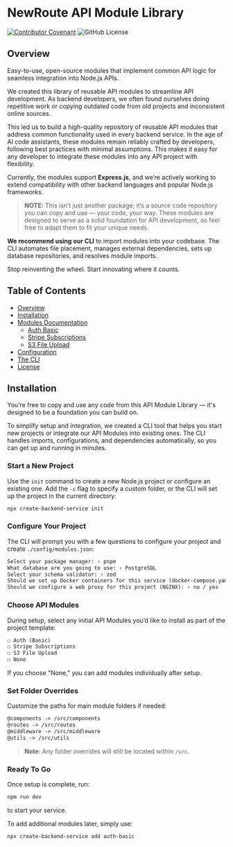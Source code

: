 # NewRoute API Module Library
[![Contributor Covenant](https://img.shields.io/badge/Contributor%20Covenant-2.1-4baaaa.svg)](CODE_OF_CONDUCT.md)
![GitHub License](https://img.shields.io/github/license/NewRoute-io/api-library)


## Overview 
Easy-to-use, open-source modules that implement common API logic for seamless integration into Node.js APIs.

We created this library of reusable API modules to streamline API development. As backend developers, we often found ourselves doing repetitive work or copying outdated code from old projects and inconsistent online sources.

This led us to build a high-quality repository of reusable API modules that address common functionality used in every backend service. 
In the age of AI code assistants, these modules remain reliably crafted by developers, following best practices with minimal assumptions. 
This makes it easy for any developer to integrate these modules into any API project with flexibility.

Currently, the modules support **Express.js**, and we’re actively working to extend compatibility with other backend languages and popular Node.js frameworks.

> **NOTE:** This isn’t just another package; it’s a source code repository you can copy and use — your code, your way. These modules are designed to serve as a solid foundation for API development, so feel free to adapt them to fit your unique needs.

**We recommend using our CLI** to import modules into your codebase. The CLI automates file placement, manages external dependencies, sets up database repositories, and resolves module imports.

Stop reinventing the wheel. Start innovating where it counts.


## Table of Contents

- [Overview](#overview)
- [Installation](#installation)
- [Modules Documentation](#modules)
  - [Auth Basic](./registry/modules/authBasic/README.mdx)
  - [Stripe Subscriptions](./registry/modules/stripeSubscriptions/README.mdx)
  - [S3 File Upload](./registry/modules/upload-to-s3/README.mdx)
- [Configuration](./docs/config.mdx)
- [The CLI](./docs/cli.mdx)
- [License](LICENSE)

## Installation

You’re free to copy and use any code from this API Module Library — it's designed to be a foundation you can build on.

To simplify setup and integration, we created a CLI tool that helps you start new projects or integrate our API Modules into existing ones. 
The CLI handles imports, configurations, and dependencies automatically, so you can get up and running in minutes.

### Start a New Project

Use the `init` command to create a new Node.js project or configure an existing one. 
Add the `-c` flag to specify a custom folder, or the CLI will set up the project in the current directory:

```bash
npx create-backend-service init
```

### Configure Your Project

The CLI will prompt you with a few questions to configure your project and create `./config/modules.json`:

```txt showLineNumbers
Select your package manager: › pnpm
What database are you going to use: › PostgreSQL
Select your schema validator: › zod
Should we set up Docker containers for this service (docker-compose.yaml): › no / yes 
Should we configure a web proxy for this project (NGINX): › no / yes
```

### Choose API Modules

During setup, select any initial API Modules you’d like to install as part of the project template:

```txt showLineNumbers
☐ Auth (Basic)
☐ Stripe Subscriptions
☐ S3 File Upload
☐ None
```

If you choose "None," you can add modules individually after setup.

### Set Folder Overrides

Customize the paths for main module folders if needed:

```txt showLineNumbers
@components -> /src/components
@routes -> /src/routes
@middleware -> /src/middleware
@utils -> /src/utils
```

> **Note**: Any folder overrides will still be located within `/src`.

### Ready To Go

Once setup is complete, run:

```bash
npm run dev
```

to start your service.

To add additional modules later, simply use:

```bash
npx create-backend-service add auth-basic
```
